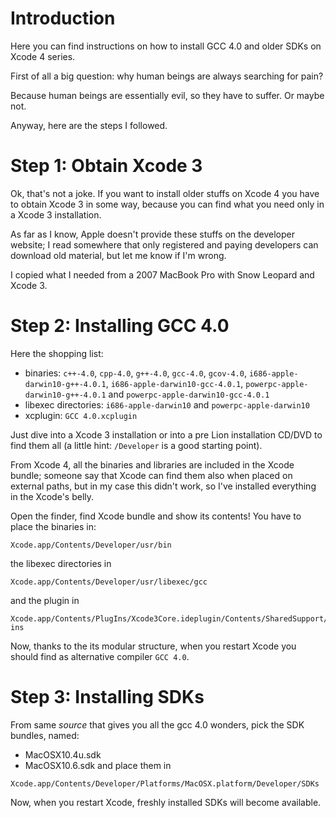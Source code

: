 # Introduction #

Here you can find instructions on how to install GCC 4.0 and older SDKs on Xcode 4 series.

First of all a big question: why human beings are always searching for pain?

Because human beings are essentially evil, so they have to suffer. Or maybe not.

Anyway, here are the steps I followed.


# Step 1: Obtain Xcode 3 #

Ok, that's not a joke. If you want to install older stuffs on Xcode 4 you have to obtain Xcode 3 in some way, because you can find what you need only in a Xcode 3 installation.

As far as I know, Apple doesn't provide these stuffs on the developer website; I read somewhere that only registered and paying developers can download old material, but let me know if I'm wrong.

I copied what I needed from a 2007 MacBook Pro with Snow Leopard and Xcode 3.

# Step 2: Installing GCC 4.0 #

Here the shopping list:
  * binaries: `c++-4.0`,  `cpp-4.0`,  `g++-4.0`, `gcc-4.0`, `gcov-4.0`, `i686-apple-darwin10-g++-4.0.1`, `i686-apple-darwin10-gcc-4.0.1`, `powerpc-apple-darwin10-g++-4.0.1` and `powerpc-apple-darwin10-gcc-4.0.1`
  * libexec directories: `i686-apple-darwin10` and `powerpc-apple-darwin10`
  * xcplugin: `GCC 4.0.xcplugin`

Just dive into a Xcode 3 installation or into a pre Lion installation CD/DVD to find them all (a little hint: `/Developer` is a good starting point).

From Xcode 4, all the binaries and libraries are included in the Xcode bundle; someone say that Xcode can find them also when placed on external paths, but in my case this didn't work, so I've installed everything in the Xcode's belly.

Open the finder, find Xcode bundle and show its contents! You have to place the binaries in:
```
Xcode.app/Contents/Developer/usr/bin
```
the libexec directories in
```
Xcode.app/Contents/Developer/usr/libexec/gcc
```
and the plugin in
```
Xcode.app/Contents/PlugIns/Xcode3Core.ideplugin/Contents/SharedSupport/Developer/Library/Xcode/Plug-ins
```

Now, thanks to the its modular structure, when you restart Xcode you should find as alternative compiler `GCC 4.0`.

# Step 3: Installing SDKs #
From same _source_ that gives you all the gcc 4.0 wonders, pick the SDK bundles, named:
  * MacOSX10.4u.sdk
  * MacOSX10.6.sdk
and place them in
```
Xcode.app/Contents/Developer/Platforms/MacOSX.platform/Developer/SDKs
```

Now, when you restart Xcode, freshly installed SDKs will become available.